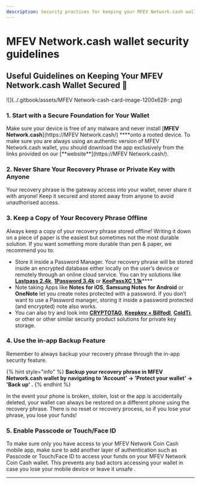 ```yaml
---
description: Security practices for keeping your MFEV Network.cash wallet secured
---
```


# MFEV Network.cash wallet security guidelines

## Useful Guidelines on Keeping Your MFEV Network.cash Wallet Secured 🔐

![](../.gitbook/assets/MFEV Network-cash-card-image-1200x628-.png)

### **1. Start with a Secure Foundation for Your Wallet**

Make sure your device is free of any malware and never install [**MFEV Network.cash**](https://MFEV Network.cash/) \***\*onto a rooted device. To make sure you are always using an authentic version of MFEV Network.cash wallet, you should download the app exclusively from the links provided on our [**website\*\*](https://MFEV Network.cash/).

### **2. Never Share Your Recovery Phrase or Private Key with Anyone**

Your recovery phrase is the gateway access into your wallet, never share it with anyone! Keep it secured and stored away from anyone to avoid unauthorised access.

### **3. Keep a Copy of Your Recovery Phrase Offline**

Always keep a copy of your recovery phrase stored offline! Writing it down on a piece of paper is the easiest but sometimes not the most durable solution. If you want something more durable than pen & paper, we recommend you to:

- Store it inside a Password Manager. Your recovery phrase will be stored inside an encrypted database either locally on the user’s device or remotely through an online cloud service. You can try solutions like [**Lastpass 2.4k**](https://lastpass.com/), [**1Password 3.4k**](https://1password.com/) or [**KeePassXC 1.1k**](https://keepassxc.org/)\*\*\*\*
- Note taking Apps like **Notes** **for iOS**, **Samsung Notes** **for Android** or **OneNote** let you create notes protected with a password. If you don’t want to use a Password manager, storing it inside a password protected \(and encrypted\) note also works.
- You can also try and look into [**CRYPTOTAG**](https://cryptotag.io/), [**Keepkey + Billfodl**](https://privacypros.io/keepkey/buy/), [**ColdTi**](https://coldti.com/), or other or other similar security product solutions for private key storage.

### **4. Use the in-app Backup Feature**

Remember to always backup your recovery phrase through the in-app security feature.

{% hint style="info" %}
**Backup your recovery phrase in MFEV Network.cash wallet by navigating to 'Account' -&gt; 'Protect your wallet' -&gt; 'Back up' .**
{% endhint %}

In the event your phone is broken, stolen, lost or the app is accidentally deleted, your wallet can always be restored on a different phone using the recovery phrase. There is no reset or recovery process, so if you lose your phrase, you lose your funds!

### **5. Enable Passcode or Touch/Face ID**

To make sure only you have access to your MFEV Network Coin Cash mobile app, make sure to add another layer of authentication such as Passcode or Touch/Face ID to access your funds on your MFEV Network Coin Cash wallet. This prevents any bad actors accessing your wallet in case you lose your mobile device or leave it unsafe .

---
